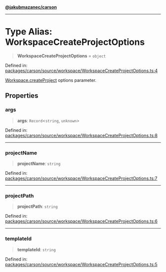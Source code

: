 [**@jakubmazanec/carson**](../README.md)

---

# Type Alias: WorkspaceCreateProjectOptions

> **WorkspaceCreateProjectOptions** = `object`

Defined in:
[packages/carson/source/workspace/WorkspaceCreateProjectOptions.ts:4](https://github.com/jakubmazanec/tools/blob/5907d31a071e860d7db8b8a00f698d18fe23e18a/packages/carson/source/workspace/WorkspaceCreateProjectOptions.ts#L4)

[Workspace.createProject](../classes/Workspace.md#createproject) options parameter.

## Properties

### args

> **args**: `Record`\<`string`, `unknown`\>

Defined in:
[packages/carson/source/workspace/WorkspaceCreateProjectOptions.ts:8](https://github.com/jakubmazanec/tools/blob/5907d31a071e860d7db8b8a00f698d18fe23e18a/packages/carson/source/workspace/WorkspaceCreateProjectOptions.ts#L8)

---

### projectName

> **projectName**: `string`

Defined in:
[packages/carson/source/workspace/WorkspaceCreateProjectOptions.ts:7](https://github.com/jakubmazanec/tools/blob/5907d31a071e860d7db8b8a00f698d18fe23e18a/packages/carson/source/workspace/WorkspaceCreateProjectOptions.ts#L7)

---

### projectPath

> **projectPath**: `string`

Defined in:
[packages/carson/source/workspace/WorkspaceCreateProjectOptions.ts:6](https://github.com/jakubmazanec/tools/blob/5907d31a071e860d7db8b8a00f698d18fe23e18a/packages/carson/source/workspace/WorkspaceCreateProjectOptions.ts#L6)

---

### templateId

> **templateId**: `string`

Defined in:
[packages/carson/source/workspace/WorkspaceCreateProjectOptions.ts:5](https://github.com/jakubmazanec/tools/blob/5907d31a071e860d7db8b8a00f698d18fe23e18a/packages/carson/source/workspace/WorkspaceCreateProjectOptions.ts#L5)
